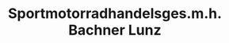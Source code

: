 ---
title: "Sportmotorradhandelsges.m.h. Bachner Lunz"
url: /lunz-am-see/sportmotorradhandelsges-m-h-bachner-lunz/
shop: Motorrad
---